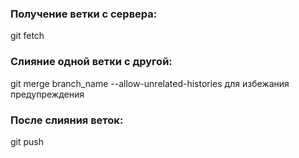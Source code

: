 ### Получение ветки с сервера: ###
git fetch

### Слияние одной ветки с другой: ###
git merge branch_name
--allow-unrelated-histories для избежания предупреждения

### После слияния веток: ###
git push